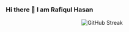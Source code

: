### Hi there 👋 I am Rafiqul Hasan

<p align="center"><img src="https://github-readme-streak-stats.herokuapp.com?user=mdrafiqulhasan110&theme=iceberg&hide_border=true&background=0D1117&border_radius=5" alt="GitHub Streak" /></p>
